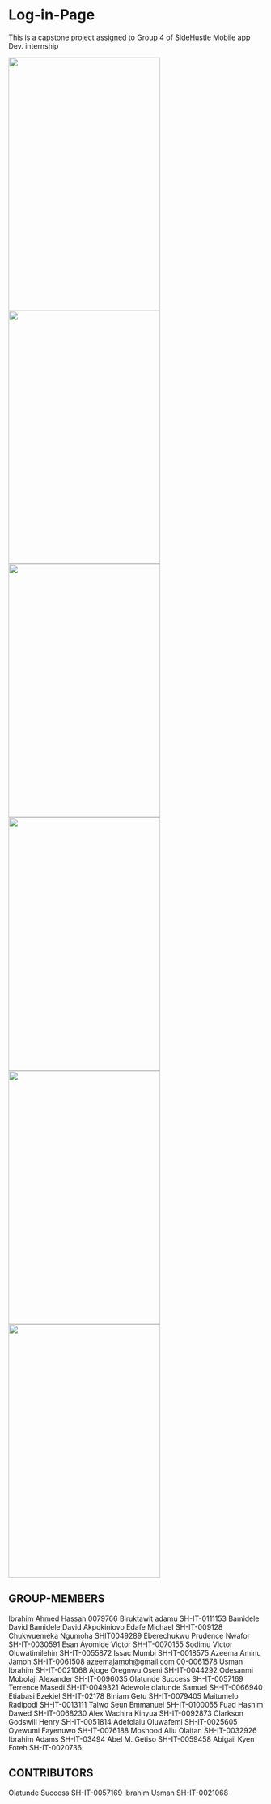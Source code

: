 # Log-in-Page

This is a capstone project assigned to Group 4 of SideHustle Mobile app Dev. internship

<img src="https://raw.githubusercontent.com/codewithuzi/login/master/1.png" width="300" height="500" />

<img src="https://raw.githubusercontent.com/codewithuzi/login/master/2.png" width="300" height="500" />

<img src="https://raw.githubusercontent.com/codewithuzi/login/master/3.png" width="300" height="500" />

<img src="https://raw.githubusercontent.com/codewithuzi/login/master/4.png" width="300" height="500" />

<img src="https://raw.githubusercontent.com/codewithuzi/login/master/5.png" width="300" height="500" />

<img src="https://raw.githubusercontent.com/codewithuzi/login/master/6.png" width="300" height="500" />



## GROUP-MEMBERS
Ibrahim Ahmed Hassan 0079766
Biruktawit adamu SH-IT-0111153
Bamidele David Bamidele David
Akpokiniovo Edafe Michael SH-IT-009128
Chukwuemeka Ngumoha SHIT0049289
Eberechukwu Prudence Nwafor SH-IT-0030591
Esan Ayomide Victor SH-IT-0070155
Sodimu Victor Oluwatimilehin SH-IT-0055872
Issac Mumbi SH-IT-0018575
Azeema Aminu Jamoh SH-IT-0061508
azeemajamoh@gmail.com 00-0061578
Usman Ibrahim SH-IT-0021068
Ajoge Oregnwu Oseni SH-IT-0044292
Odesanmi Mobolaji Alexander SH-IT-0096035
Olatunde Success SH-IT-0057169
Terrence Masedi SH-IT-0049321
Adewole olatunde Samuel SH-IT-0066940
Etiabasi Ezekiel SH-IT-02178
Biniam Getu SH-IT-0079405
Maitumelo Radipodi SH-IT-0013111
Taiwo Seun Emmanuel SH-IT-0100055
Fuad Hashim Dawed SH-IT-0068230
Alex Wachira Kinyua SH-IT-0092873
Clarkson Godswill Henry SH-IT-0051814
Adefolalu Oluwafemi SH-IT-0025605
Oyewumi Fayenuwo SH-IT-0076188
Moshood Aliu Olaitan SH-IT-0032926
Ibrahim Adams SH-IT-03494
Abel M. Getiso SH-IT-0059458
Abigail Kyen Foteh SH-IT-0020736

## CONTRIBUTORS
Olatunde Success SH-IT-0057169
Ibrahim Usman SH-IT-0021068


